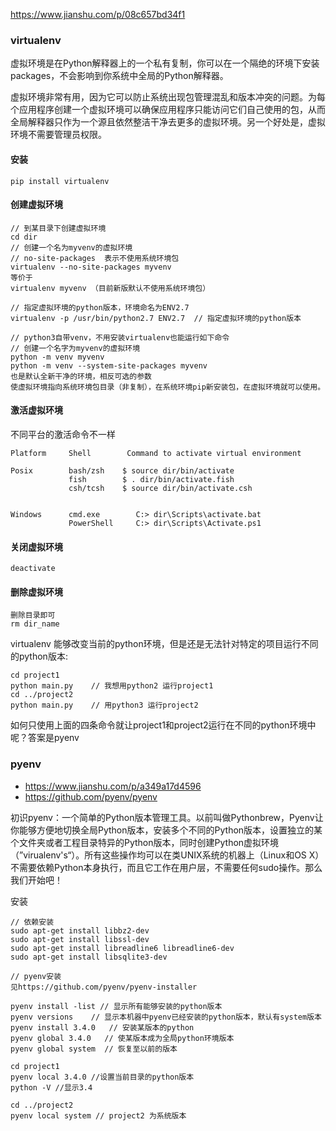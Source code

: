 https://www.jianshu.com/p/08c657bd34f1

### virtualenv

虚拟环境是在Python解释器上的一个私有复制，你可以在一个隔绝的环境下安装packages，不会影响到你系统中全局的Python解释器。

虚拟环境非常有用，因为它可以防止系统出现包管理混乱和版本冲突的问题。为每个应用程序创建一个虚拟环境可以确保应用程序只能访问它们自己使用的包，从而全局解释器只作为一个源且依然整洁干净去更多的虚拟环境。另一个好处是，虚拟环境不需要管理员权限。

#### 安装
```
pip install virtualenv
```

#### 创建虚拟环境
```
// 到某目录下创建虚拟环境
cd dir
// 创建一个名为myvenv的虚拟环境
// no-site-packages  表示不使用系统环境包
virtualenv --no-site-packages myvenv
等价于
virtualenv myvenv （目前新版默认不使用系统环境包）

// 指定虚拟环境的python版本，环境命名为ENV2.7
virtualenv -p /usr/bin/python2.7 ENV2.7  // 指定虚拟环境的python版本

// python3自带venv，不用安装virtualenv也能运行如下命令
// 创建一个名字为myvenv的虚拟环境
python -m venv myvenv
python -m venv --system-site-packages myvenv
也是默认全新干净的环境，相反可选的参数
使虚拟环境指向系统环境包目录（非复制），在系统环境pip新安装包，在虚拟环境就可以使用。
```

#### 激活虚拟环境
不同平台的激活命令不一样
```
Platform     Shell        Command to activate virtual environment

Posix        bash/zsh    $ source dir/bin/activate
             fish        $ . dir/bin/activate.fish
             csh/tcsh    $ source dir/bin/activate.csh


Windows      cmd.exe        C:> dir\Scripts\activate.bat
             PowerShell     C:> dir\Scripts\Activate.ps1
```

#### 关闭虚拟环境
```
deactivate
```

#### 删除虚拟环境
```
删除目录即可
rm dir_name
```

virtualenv 能够改变当前的python环境，但是还是无法针对特定的项目运行不同的python版本:
```
cd project1
python main.py    // 我想用python2 运行project1
cd ../project2
python main.py    // 用python3 运行project2
```
如何只使用上面的四条命令就让project1和project2运行在不同的python环境中呢？答案是pyenv

### pyenv
* https://www.jianshu.com/p/a349a17d4596
* https://github.com/pyenv/pyenv

初识pyenv：一个简单的Python版本管理工具。以前叫做Pythonbrew，Pyenv让你能够方便地切换全局Python版本，安装多个不同的Python版本，设置独立的某个文件夹或者工程目录特异的Python版本，同时创建Python虚拟环境（”virualenv's“）。所有这些操作均可以在类UNIX系统的机器上（Linux和OS X）不需要依赖Python本身执行，而且它工作在用户层，不需要任何sudo操作。那么我们开始吧！

安装
```
// 依赖安装
sudo apt-get install libbz2-dev
sudo apt-get install libssl-dev
sudo apt-get install libreadline6 libreadline6-dev
sudo apt-get install libsqlite3-dev

// pyenv安装
见https://github.com/pyenv/pyenv-installer
```


```
pyenv install -list // 显示所有能够安装的python版本
pyenv versions    // 显示本机器中pyenv已经安装的python版本，默认有system版本
pyenv install 3.4.0   // 安装某版本的python
pyenv global 3.4.0   // 使某版本成为全局python环境版本
pyenv global system  // 恢复至以前的版本

cd project1
pyenv local 3.4.0 //设置当前目录的python版本
python -V //显示3.4

cd ../project2
pyenv local system // project2 为系统版本

```

